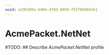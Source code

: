 ```yaml
---
uuid: e33b395e-b48e-4f83-8859-751f69dbd1b1
---
```



# AcmePacket.NetNet


#TODO: ## Describe *AcmePacket.NetNet* profile

